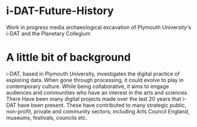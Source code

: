 # i-DAT-Future-History
Work in progress media archaeological excavation of Plymouth University's i-DAT and the Planetary Collegium

# A little bit of background
i-DAT, based in Plymouth University, investigates the digital practice of exploring data. When gone through processing, it could evolve to play in contemporary culture. While being collaborative, it aims to engage audiences and communities who have an interest in the arts and sciences. There Have been many digital projects made over the last 20 years that i-DAT have been present. These have contributed to many strategic public, non-profit, private and community sectors; including Arts Council England, museums, festivals, councils etc. 


